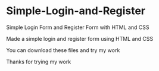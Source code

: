 # Simple-Login-and-Register
Simple Login Form and Register Form with HTML and CSS

Made a simple login and register form using HTML and CSS

You can download these files and try my work

Thanks for trying my work
